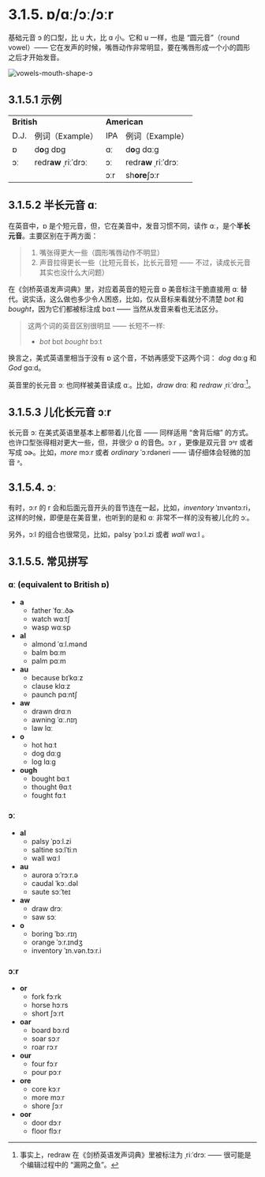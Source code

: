 # 3.1.5. <span class="pho">ɒ/ɑː/ɔː/ɔːr</span>

基础元音 <span class="pho">ɔ</span> 的口型，比 <span class="pho">u</span> 大，比 <span class="pho">ɑ</span> 小。它和 <span class="pho">u</span> 一样，也是 “圆元音”（round vowel）—— 它在发声的时候，嘴唇动作非常明显，要在嘴唇形成一个小的圆形之后才开始发音。

![vowels-mouth-shape-ɔ](/images/vowels-mouth-shape-ɔ.svg)

## 3.1.5.1 示例

<table>
<tbody>
<tr>
<td colspan="2"><strong>British</strong></td>
<td colspan="2"><strong>American</strong></td>
</tr>
<tr>
<td>D.J.</td>
<td>例词（Example）</td>
<td>IPA</td>
<td>例词（Example）</td>
</tr>
<tr>
<td><span class="pho">ɒ</span><span class="speak-word-inline" data-audio-uk-male="/audios/uk_phonetics_sound_sock_2023feb.mp3"></span></td>
<td>d<b>o</b>g <span class="pho alt">dɒɡ</span><span class="speak-word-inline" data-audio-uk-female="/audios/dog-uk-female.mp3" data-audio-uk-male="/audios/dog-uk-male.mp3"></span></td>
<td><span class="pho">ɑː</span><span class="speak-word-inline" data-audio-us-male="/audios/us_phonetics_sound_father_2023feb.mp3"></span></td>
<td>d<b>o</b>g <span class="pho alt">dɑːɡ</span><span class="speak-word-inline" data-audio-us-female="/audios/dog-us-female.mp3" data-audio-us-male="/audios/dog-us-male.mp3"></span></td>
</tr>
<tr>
<td><span class="pho">ɔː</span><span class="speak-word-inline" data-audio-uk-male="/audios/uk_phonetics_sound_horse_2023feb.mp3"></span></td>
<td>redr<b>aw</b> <span class="pho alt">ˌriːˈdrɔː</span><span class="speak-word-inline" data-audio-uk-female="/audios/redraw-uk-female.mp3" data-audio-uk-male="/audios/redraw-uk-male.mp3"></span></td>
<td><span class="pho">ɔː</span><span class="speak-word-inline" data-audio-us-male="/audios/us_phonetics_sound_horse_2023feb.mp3"></span></td>
<td>redr<b>aw</b> <span class="pho alt">ˌriːˈdrɔː</span><span class="speak-word-inline" data-audio-us-female="/audios/redraw-us-female.mp3" data-audio-us-male="/audios/redraw-us-male.mp3"></span></td>
</tr>
<tr>
<td></td>
<td></td>
<td><span class="pho">ɔːr</span><span class="speak-word-inline" data-audio-us-male="/audios/us_phonetics_sound_ho_rse_2023feb.mp3"></span></td>
<td>sh<b>ore</b><span class="pho alt">ʃɔːr</span><span class="speak-word-inline" data-audio-us-female="/audios/shore-us-female.mp3" data-audio-us-male="/audios/shore-us-male.mp3"></span></td>
</tr>
</tbody>
</table>

## 3.1.5.2 半长元音 <span class="pho">ɑː</span>

在英音中，<span class="pho">ɒ</span> 是个短元音，但，它在美音中，发音习惯不同，读作 <span class="pho">ɑː</span>，是个**半长元音**。主要区别在于两方面：

> 1. 嘴张得更大一些（圆形嘴唇动作不明显）
> 2. 声音拉得更长一些（比短元音长，比长元音短 —— 不过，读成长元音其实也没什么大问题）

在《剑桥英语发声词典》里，对应着英音的短元音 <span class="pho">ɒ</span> 美音标注干脆直接用 <span class="pho">ɑː</span> 替代。说实话，这么做也多少令人困惑，比如，仅从音标来看就分不清楚 *bot*<span class="speak-word-inline" data-audio-us-male="/audios/bot-us-male.mp3" data-audio-us-female="/audios/bot-us-female.mp3"></span> 和 *bought*<span class="speak-word-inline" data-audio-us-male="/audios/bought-us-male.mp3" data-audio-us-female="/audios/bought-us-female.mp3"></span>，因为它们都被标注成 <span class="pho alt">bɑːt</span> —— 当然从发音来看也无法区分。

> 这两个词的英音区别很明显 —— 长短不一样:
> * *bot* <span class="pho alt">bɒt</span> <span class="speak-word-inline" data-audio-uk-male="/audios/bot-uk-male.mp3" data-audio-uk-female="/audios/bot-uk-female.mp3"></span> *bought* <span class="pho alt">bɔːt</span> <span class="speak-word-inline" data-audio-uk-male="/audios/bought-uk-male.mp3" data-audio-uk-female="/audios/bought-uk-female.mp3"></span>

换言之，美式英语里相当于没有 <span class="pho">ɒ</span> 这个音，不妨再感受下这两个词： *dog* <span class="pho alt">dɑːg</span><span class="speak-word-inline" data-audio-us-male="/audios/dog-us-male.mp3" data-audio-us-female="/audios/dog-us-female.mp3"></span> 和 *God* <span class="pho alt">gɑːd</span><span class="speak-word-inline" data-audio-us-male="/audios/god-us-male.mp3" data-audio-us-female="/audios/god-us-female.mp3"></span>。

英音里的长元音 <span class="pho">ɔː</span> 也同样被美音读成 <span class="pho">ɑː</span>。比如，*draw* <span class="pho alt">drɑː</span><span class="speak-word-inline" data-audio-us-male="/audios/draw-us-male.mp3" data-audio-us-female="/audios/draw-us-female.mp3"></span> 和 *redraw* <span class="pho alt">ˌriːˈdrɑː</span><span class="speak-word-inline" data-audio-us-male="/audios/redraw-us-male.mp3" data-audio-us-female="/audios/redraw-us-female.mp3"></span>[^1]。

## 3.1.5.3 儿化长元音 <span class="pho">ɔːr</span>

长元音 <span class="pho">ɔː</span> 在美式英语里基本上都带着儿化音 —— 同样适用 “舍背后缩” 的方式。也许口型张得相对更大一些，但，并很少 <span class="pho">ɑ</span> 的音色。<span class="pho">ɔːr</span> ，更像是双元音 <span class="pho">ɔᵊr</span> 或者写成 <span class="pho">ɔɚ</span>。比如，*more* <span class="pho alt">mɔːr</span><span class="speak-word-inline" data-audio-us-male="/audios/more-us-male.mp3" data-audio-us-female="/audios/more-us-female.mp3"></span> 或者 *ordinary* <span class="pho alt">ˈɔːrdəneri</span><span class="speak-word-inline" data-audio-us-male="/audios/ordinary-us-male.mp3" data-audio-us-female="/audios/ordinary-us-female.mp3"></span> —— 请仔细体会轻微的加音 <span class="pho">ᵊ</span>。

## 3.1.5.4.  <span class="pho">ɔː</span>

有时，<span class="pho">ɔːr</span> 的 <span class="pho">r</span> 会和后面元音开头的音节连在一起，比如，*inventory* <span class="pho alt">ˈɪnvəntɔːri</span><span class="speak-word-inline" data-audio-us-male="/audios/inventory-us-male.mp3" data-audio-us-female="/audios/inventory-us-female.mp3"></span>，这样的时候，即便是在美音里，也听到的是和 <span class="pho">ɑː</span> 非常不一样的没有被儿化的 <span class="pho">ɔː</span>。

另外，<span class="pho">ɔːl</span> 的组合也很常见，比如，palsy <span class="pho alt">ˈpɔːl.zi</span> <span class="speak-word-inline" data-audio-us-male="/audios/palsy-us-male.mp3" data-audio-us-female="/audios/palsy-us-female.mp3"></span> 或者 *wall* <span class="pho alt">wɑːl</span> <span class="speak-word-inline" data-audio-us-male="/audios/wall-us-male.mp3" data-audio-us-female="/audios/wall-us-female.mp3"></span>。

## 3.1.5.5. 常见拼写

### <span class="pho">ɑː</span> (equivalent to British <span class="pho">ɒ</span>)

* **a**
  * father <span class="pho alt">ˈfɑː.ðɚ</span> <span class="speak-word-inline" data-audio-us-male="/audios/father-us-male.mp3" data-audio-us-female="/audios/father-us-female.mp3"></span>
  * watch <span class="pho alt">wɑːtʃ</span> <span class="speak-word-inline" data-audio-us-male="/audios/watch-us-male.mp3" data-audio-us-female="/audios/watch-us-female.mp3"></span>
  * wasp <span class="pho alt">wɑːsp</span> <span class="speak-word-inline" data-audio-us-male="/audios/wasp-us-male.mp3" data-audio-us-female="/audios/wasp-us-female.mp3"></span>
* **al**
  * almond <span class="pho alt">ˈɑːl.mənd</span> <span class="speak-word-inline" data-audio-us-male="/audios/almond-us-male.mp3" data-audio-us-female="/audios/almond-us-female.mp3"></span>
  * balm <span class="pho alt">bɑːm</span> <span class="speak-word-inline" data-audio-us-male="/audios/balm-us-male.mp3" data-audio-us-female="/audios/balm-us-female.mp3"></span>
  * palm <span class="pho alt">pɑːm</span> <span class="speak-word-inline" data-audio-us-male="/audios/palm-us-male.mp3" data-audio-us-female="/audios/palm-us-female.mp3"></span>
* **au**
  * because <span class="pho alt">bɪˈkɑːz</span> <span class="speak-word-inline" data-audio-us-male="/audios/because-us-male.mp3" data-audio-us-female="/audios/because-us-female.mp3"></span>
  * clause <span class="pho alt">klɑːz</span> <span class="speak-word-inline" data-audio-us-male="/audios/clause-us-male.mp3" data-audio-us-female="/audios/clause-us-female.mp3"></span>
  * paunch <span class="pho alt">pɑːntʃ</span> <span class="speak-word-inline" data-audio-us-male="/audios/paunch-us-male.mp3" data-audio-us-female="/audios/paunch-us-female.mp3"></span>
* **aw**
  * drawn <span class="pho alt">drɑːn</span> <span class="speak-word-inline" data-audio-us-male="/audios/drawn-us-male.mp3" data-audio-us-female="/audios/drawn-us-female.mp3"></span>
  * awning <span class="pho alt">ˈɑː.nɪŋ</span> <span class="speak-word-inline" data-audio-us-male="/audios/awning-us-male.mp3" data-audio-us-female="/audios/awning-us-female.mp3"></span>
  * law <span class="pho alt">lɑː</span> <span class="speak-word-inline" data-audio-us-male="/audios/law-us-male.mp3" data-audio-us-female="/audios/law-us-female.mp3"></span>
* **o**
  * hot <span class="pho alt">hɑːt</span> <span class="speak-word-inline" data-audio-us-male="/audios/hot-us-male.mp3" data-audio-us-female="/audios/hot-us-female.mp3"></span>
  * dog <span class="pho alt">dɑːɡ</span> <span class="speak-word-inline" data-audio-us-male="/audios/dog-us-male.mp3" data-audio-us-female="/audios/dog-us-female.mp3"></span>
  * log <span class="pho alt">lɑːɡ</span> <span class="speak-word-inline" data-audio-us-male="/audios/log-us-male.mp3" data-audio-us-female="/audios/log-us-female.mp3"></span>
* **ough**
  * bought <span class="pho alt">bɑːt</span> <span class="speak-word-inline" data-audio-us-male="/audios/bought-us-male.mp3" data-audio-us-female="/audios/bought-us-female.mp3"></span>
  * thought <span class="pho alt">θɑːt</span> <span class="speak-word-inline" data-audio-us-male="/audios/thought-us-male.mp3" data-audio-us-female="/audios/thought-us-female.mp3"></span>
  * fought <span class="pho alt">fɑːt</span> <span class="speak-word-inline" data-audio-us-male="/audios/fought-us-male.mp3" data-audio-us-female="/audios/fought-us-female.mp3"></span>

### <span class="pho">ɔː</span>

* **al**
  * palsy <span class="pho alt">ˈpɔːl.zi</span> <span class="speak-word-inline" data-audio-us-male="/audios/palsy-us-male.mp3" data-audio-us-female="/audios/palsy-us-female.mp3"></span>
  * saltine <span class="pho alt">sɔːlˈtiːn</span> <span class="speak-word-inline" data-audio-us-male="/audios/saltine-us-male.mp3" data-audio-us-female="/audios/saltine-us-female.mp3"></span>
  * wall <span class="pho alt">wɑːl</span> <span class="speak-word-inline" data-audio-us-male="/audios/wall-us-male.mp3" data-audio-us-female="/audios/wall-us-female.mp3"></span>
* **au**
  * aurora <span class="pho alt">ɔːˈrɔːr.ə</span> <span class="speak-word-inline" data-audio-us-male="/audios/aurora-us-male.mp3" data-audio-us-female="/audios/aurora-us-female.mp3"></span>
  * caudal <span class="pho alt">ˈkɔː.dəl</span> <span class="speak-word-inline" data-audio-us-male="/audios/caudal-us-male.mp3" data-audio-us-female="/audios/caudal-us-female.mp3"></span>
  * saute <span class="pho alt">sɔːˈteɪ</span> <span class="speak-word-inline" data-audio-us-male="/audios/saute-us-male.mp3" data-audio-us-female="/audios/saute-us-female.mp3"></span>
* **aw**
  * draw <span class="pho alt">drɔː</span> <span class="speak-word-inline" data-audio-us-male="/audios/draw-us-male.mp3" data-audio-us-female="/audios/draw-us-female.mp3"></span>
  * saw <span class="pho alt">sɔː</span> <span class="speak-word-inline" data-audio-us-male="/audios/saw-us-male.mp3" data-audio-us-female="/audios/saw-us-female.mp3"></span>
* **o**
  * boring <span class="pho alt">ˈbɔː.rɪŋ</span> <span class="speak-word-inline" data-audio-us-male="/audios/boring-us-male.mp3" data-audio-us-female="/audios/boring-us-female.mp3"></span>
  * orange <span class="pho alt">ˈɔːr.ɪndʒ</span> <span class="speak-word-inline" data-audio-us-male="/audios/orange-us-male.mp3" data-audio-us-female="/audios/orange-us-female.mp3"></span>
  * inventory <span class="pho alt">ˈɪn.vən.tɔːr.i</span> <span class="speak-word-inline" data-audio-us-male="/audios/inventory-us-male.mp3" data-audio-us-female="/audios/inventory-us-female.mp3"></span>

### <span class="pho">ɔːr</span>

* **or**
  * fork <span class="pho alt">fɔːrk</span> <span class="speak-word-inline" data-audio-us-male="/audios/fork-us-male.mp3" data-audio-us-female="/audios/fork-us-female.mp3"></span>
  * horse <span class="pho alt">hɔːrs</span> <span class="speak-word-inline" data-audio-us-male="/audios/horse-us-male.mp3" data-audio-us-female="/audios/horse-us-female.mp3"></span>
  * short <span class="pho alt">ʃɔːrt</span> <span class="speak-word-inline" data-audio-us-male="/audios/short-us-male.mp3" data-audio-us-female="/audios/short-us-female.mp3"></span>
* **oar**
  * board <span class="pho alt">bɔːrd</span> <span class="speak-word-inline" data-audio-us-male="/audios/board-us-male.mp3" data-audio-us-female="/audios/board-us-female.mp3"></span>
  * soar <span class="pho alt">sɔːr</span> <span class="speak-word-inline" data-audio-us-male="/audios/soar-us-male.mp3" data-audio-us-female="/audios/soar-us-female.mp3"></span>
  * roar <span class="pho alt">rɔːr</span> <span class="speak-word-inline" data-audio-us-male="/audios/roar-us-male.mp3" data-audio-us-female="/audios/roar-us-female.mp3"></span>
* **our**
  * four <span class="pho alt">fɔːr</span> <span class="speak-word-inline" data-audio-us-male="/audios/four-us-male.mp3" data-audio-us-female="/audios/four-us-female.mp3"></span>
  * pour <span class="pho alt">pɔːr</span> <span class="speak-word-inline" data-audio-us-male="/audios/pour-us-male.mp3" data-audio-us-female="/audios/pour-us-female.mp3"></span>
* **ore**
  * core <span class="pho alt">kɔːr</span> <span class="speak-word-inline" data-audio-us-male="/audios/core-us-male.mp3" data-audio-us-female="/audios/core-us-female.mp3"></span>
  * more <span class="pho alt">mɔːr</span> <span class="speak-word-inline" data-audio-us-male="/audios/more-us-male.mp3" data-audio-us-female="/audios/more-us-female.mp3"></span>
  * shore <span class="pho alt">ʃɔːr</span> <span class="speak-word-inline" data-audio-us-male="/audios/shore-us-male.mp3" data-audio-us-female="/audios/shore-us-female.mp3"></span>
* **oor**
  * door <span class="pho alt">dɔːr</span> <span class="speak-word-inline" data-audio-us-male="/audios/door-us-male.mp3" data-audio-us-female="/audios/door-us-female.mp3"></span>
  * floor <span class="pho alt">flɔːr</span> <span class="speak-word-inline" data-audio-us-male="/audios/floor-us-male.mp3" data-audio-us-female="/audios/floor-us-female.mp3"></span>

[^1]: 事实上，redraw 在《剑桥英语发声词典》里被标注为 <span class="pho alt">ˌriːˈdrɔː</span> —— 很可能是个编辑过程中的 “漏网之鱼”。